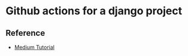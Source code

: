 # Github actions for a django project

## Reference
- [Medium Tutorial](https://medium.com/intelligentmachines/github-actions-end-to-end-ci-cd-pipeline-for-django-5d48d6f00abf)